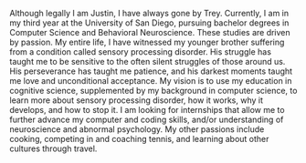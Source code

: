Although legally I am Justin, I have always gone by Trey. Currently, I am in my third year at the University of San Diego, pursuing bachelor degrees in Computer Science and Behavioral Neuroscience. These studies are driven by passion. My entire life, I have witnessed my younger brother suffering from a condition called sensory processing disorder. His struggle has taught me to be sensitive to the often silent struggles of those around us. His perseverance has taught me patience, and his darkest moments taught me love and unconditional acceptance. My vision is to use my education in cognitive science, supplemented by my background in computer science, to learn more about sensory processing disorder, how it works, why it develops, and how to stop it. I am looking for internships that allow me to further advance my computer and coding skills, and/or understanding of neuroscience and abnormal psychology. My other passions include cooking, competing in and coaching tennis, and learning about other cultures through travel. 
